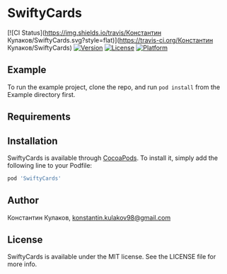 # SwiftyCards

[![CI Status](https://img.shields.io/travis/Константин Кулаков/SwiftyCards.svg?style=flat)](https://travis-ci.org/Константин Кулаков/SwiftyCards)
[![Version](https://img.shields.io/cocoapods/v/SwiftyCards.svg?style=flat)](https://cocoapods.org/pods/SwiftyCards)
[![License](https://img.shields.io/cocoapods/l/SwiftyCards.svg?style=flat)](https://cocoapods.org/pods/SwiftyCards)
[![Platform](https://img.shields.io/cocoapods/p/SwiftyCards.svg?style=flat)](https://cocoapods.org/pods/SwiftyCards)

## Example

To run the example project, clone the repo, and run `pod install` from the Example directory first.

## Requirements

## Installation

SwiftyCards is available through [CocoaPods](https://cocoapods.org). To install
it, simply add the following line to your Podfile:

```ruby
pod 'SwiftyCards'
```

## Author

Константин Кулаков, konstantin.kulakov98@gmail.com

## License

SwiftyCards is available under the MIT license. See the LICENSE file for more info.

